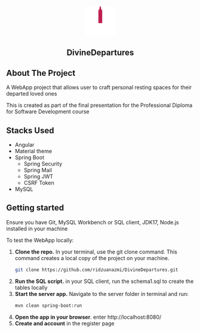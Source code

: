 
<div align="center">
    <img src="images\logo2.png" alt="Logo" width="80" height="80">
    <h2 align="center">DivineDepartures</h2>
</div>

## About The Project
<p>A WebApp project that allows user to craft personal resting spaces for their departed loved ones</p>
<p>This is created as part of the final presentation for the Professional Diploma for Software Development course</p>

## Stacks Used
- Angular
 - Material theme
- Spring Boot
  - Spring Security
  - Spring Mail
  - Spring JWT
  - CSRF Token
- MySQL

## Getting started
Ensure you have Git, MySQL Workbench or SQL client, JDK17, Node.js installed in your machine

To test the WebApp locally:
1. **Clone the repo.** In your terminal, use the git clone command. This command creates a local copy of the project on your machine.
      ```sh
      git clone https://github.com/ridzuanazmi/DivineDepartures.git
      ```
2.  **Run the SQL script.** in your SQL client, run the schema1.sql to create the tables locally
3. **Start the server app.** Navigate to the server folder in terminal and run:
      ```sh
      mvn clean spring-boot:run
      ```
4. **Open the app in your browser**. enter http://localhost:8080/
5. **Create and account** in the register page
